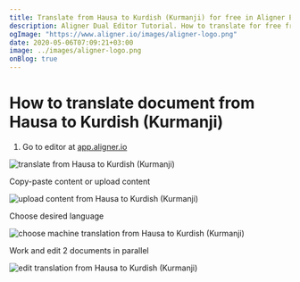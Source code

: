 ```yaml
---
title: Translate from Hausa to Kurdish (Kurmanji) for free in Aligner Editor
description: Aligner Dual Editor Tutorial. How to translate for free from Hausa to Kurdish (Kurmanji). Aligner is multilingual document management platform. 
ogImage: "https://www.aligner.io/images/aligner-logo.png"
date: 2020-05-06T07:09:21+03:00
image: ../images/aligner-logo.png
onBlog: true
---
```


# How to translate document from Hausa to Kurdish (Kurmanji)

1. Go to editor at [app.aligner.io](https://app.aligner.io "Aligner App web page")

![translate from Hausa to Kurdish (Kurmanji)](../aligner-blank-editor.png "translate from Hausa to Kurdish (Kurmanji)")

Copy-paste content or upload content

![upload content from Hausa to Kurdish (Kurmanji)](../aligner-uploaded-document.png "upload content from Hausa to Kurdish (Kurmanji)")

Choose desired language

![choose machine translation from Hausa to Kurdish (Kurmanji)](../aligner-language-dropdown.png "choose machine translation from Hausa to Kurdish (Kurmanji)")

Work and edit 2 documents in parallel

![edit translation from Hausa to Kurdish (Kurmanji)](../aligner-double-sitded-editor.png "edit translation from Hausa to Kurdish (Kurmanji)")

